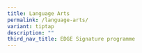 ```yaml
---
title: Language Arts
permalink: /language-arts/
variant: tiptap
description: ""
third_nav_title: EDGE Signature programme
---
```

